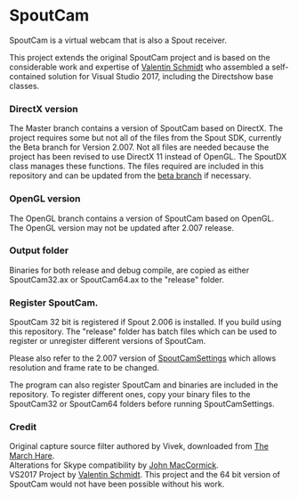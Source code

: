 # SpoutCam

SpoutCam is a virtual webcam that is also a Spout receiver.

This project extends the original SpoutCam project and is based on the considerable work and expertise of [Valentin Schmidt](https://github.com/59de44955ebd/SpoutCam) who assembled a self-contained solution for Visual Studio 2017, including the Directshow base classes.

### DirectX version

The Master branch contains a version of SpoutCam based on DirectX. The project requires some but not all of the files from the Spout SDK, currently the Beta branch for Version 2.007. Not all files are needed because the project has been revised to use DirectX 11 instead of OpenGL. The SpoutDX class manages these functions. The files required are included in this repository and can be updated from the [beta branch](https://github.com/leadedge/Spout2/tree/beta/SPOUTSDK/SpoutSDK) if necessary.

### OpenGL version

The OpenGL branch contains a version of SpoutCam based on OpenGL. The OpenGL version may not be updated after 2.007 release.

### Output folder

Binaries for both release and debug compile, are copied as either SpoutCam32.ax or SpoutCam64.ax to the "release" folder.

### Register SpoutCam.

SpoutCam 32 bit is registered if Spout 2.006 is installed. If you build using this repository. The "release" folder has batch files which can be used to register or unregister different versions of SpoutCam. 

Please also refer to the 2.007 version of [SpoutCamSettings](https://github.com/leadedge/Spout2/tree/beta/SPOUTCAM) which allows resolution and frame rate to be changed.

The program can also register SpoutCam and binaries are included in the repository. To register different ones, copy your binary files to the SpoutCam32 or SpoutCam64 folders before running SpoutCamSettings.

### Credit

Original capture source filter authored by Vivek, downloaded from [The March Hare](http://tmhare.mvps.org/downloads/vcam.zip).  
Alterations for Skype compatibility by [John MacCormick](https://github.com/johnmaccormick/MultiCam).  
VS2017 Project by [Valentin Schmidt](https://github.com/59de44955ebd). This project and the 64 bit version of SpoutCam would not have been possible without his work.
